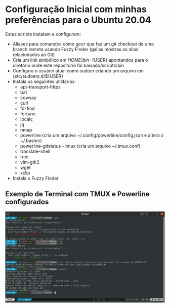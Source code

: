 # Configuração Inicial com minhas preferências para o Ubuntu 20.04

Estes scripts instalam e configuram:

- Aliases para comandos como gcor que faz um git checkout de uma branch remota usando Fuzzy Finder (galias mostras os alias relacionados ao Git)
- Cria um link simbólico em ${HOME}/bin-${USER} apontandos para o diretório onde este repositório foi baixado/scripts/bin
- Configura o usuário atual como sudoer criando um arquivo em /etc/sudoers.d/${USER}
- Instala os seguintes utilitários:
  - apt-transport-https
  - bat
  - cowsay
  - curl
  - fd-find
  - fortune
  - ipcalc
  - jq
  - nmap
  - powerline (cria um arquivo ~/.config/powerline/config.json e altera o ~/.bashrc)
  - powerline-gitstatus  - tmux (cria um arquivo ~/.tmux.conf)
  - translate-shell
  - tree
  - vim-gtk3
  - wget
  - xclip
- Instala o Fuzzy Finder

## Exemplo de Terminal com TMUX e Powerline configurados
![Terminal Configurado](/imagens/terminal.png)
